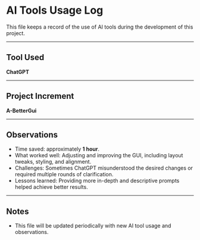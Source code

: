# AI Tools Usage Log

This file keeps a record of the use of AI tools during the development of this project.

---

## Tool Used

**ChatGPT**

---

## Project Increment

**A-BetterGui**

---

## Observations

- Time saved: approximately **1 hour**.
- What worked well: Adjusting and improving the GUI, including layout tweaks, styling, and alignment.
- Challenges: Sometimes ChatGPT misunderstood the desired changes or required multiple rounds of clarification.
- Lessons learned: Providing more in-depth and descriptive prompts helped achieve better results.

---

## Notes

- This file will be updated periodically with new AI tool usage and observations.